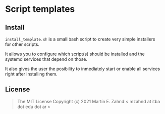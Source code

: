 # Script templates

## Install

`install_template.sh` is a small bash script to create very simple installers
for other scripts.

It allows you to configure which script(s) should be installed and the systemd
services that depend on those.

It also gives the user the posibility to inmediately start or enable all 
services right after installing them.

## License

> The MIT License
> Copyright (c) 2021 Martín E. Zahnd < mzahnd at itba dot edu dot ar >

